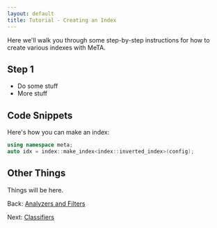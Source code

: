 ```yaml
---
layout: default
title: Tutorial - Creating an Index
---
```


Here we'll walk you through some step-by-step instructions for how to create
various indexes with MeTA.

## Step 1

* Do some stuff
* More stuff

## Code Snippets

Here's how you can make an index:

```cpp
using namespace meta;
auto idx = index::make_index<index::inverted_index>(config);
```

## Other Things

Things will be here.

Back: [Analyzers and Filters]({{site.baseurl}}/analyzers-filters-tutorial.html)

Next: [Classifiers]({{site.baseurl}}/classify-tutorial.html)
